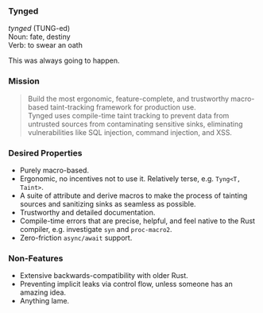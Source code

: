### Tynged

_tynged_ (TUNG-ed)  
Noun: fate, destiny  
Verb: to swear an oath  

This was always going to happen.

### Mission

> Build the most ergonomic, feature-complete, and trustworthy macro-based taint-tracking framework for production use.  
> Tynged uses compile-time taint tracking to prevent data from untrusted sources from contaminating sensitive sinks, eliminating vulnerabilities like SQL injection, command injection, and XSS.  

### Desired Properties

- Purely macro-based.
- Ergonomic, no incentives not to use it. Relatively terse, e.g. `Tyng<T, Taint>`.
- A suite of attribute and derive macros to make the process of tainting sources and sanitizing sinks as seamless as possible.
- Trustworthy and detailed documentation.
- Compile-time errors that are precise, helpful, and feel native to the Rust compiler, e.g. investigate `syn` and `proc-macro2`.
- Zero-friction `async/await` support.

### Non-Features

- Extensive backwards-compatibility with older Rust.
- Preventing implicit leaks via control flow, unless someone has an amazing idea.
- Anything lame.
